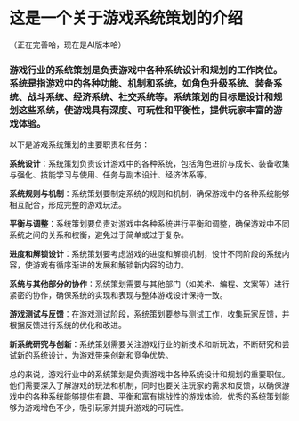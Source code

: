 # 这是一个关于游戏系统策划的介绍
（正在完善哈，现在是AI版本哈）

###  游戏行业的系统策划是负责游戏中各种系统设计和规划的工作岗位。系统是指游戏中的各种功能、机制和系统，如角色升级系统、装备系统、战斗系统、经济系统、社交系统等。系统策划的目标是设计和规划这些系统，使游戏具有深度、可玩性和平衡性，提供玩家丰富的游戏体验。

以下是游戏系统策划的主要职责和任务：

**系统设计**：系统策划负责设计游戏中的各种系统，包括角色进阶与成长、装备收集与强化、技能学习与使用、任务与副本设计、经济体系等。

**系统规则与机制**：系统策划要制定系统的规则和机制，确保游戏中的各种系统能够相互配合，形成完整的游戏玩法。

**平衡与调整**：系统策划要负责对游戏中各种系统进行平衡和调整，确保游戏中不同系统之间的关系和权衡，避免过于简单或过于复杂。

**进度和解锁设计**：系统策划要考虑游戏的进度和解锁机制，设计不同阶段的系统内容，使游戏有循序渐进的发展和解锁新内容的动力。

**系统与其他部分的协作**：系统策划需要与其他部门（如美术、编程、文案等）进行紧密的协作，确保系统的实现和表现与整体游戏设计保持一致。

**游戏测试与反馈**：在游戏测试阶段，系统策划要参与测试工作，收集玩家反馈，并根据反馈进行系统的优化和改进。

**新系统研究与创新**：系统策划需要关注游戏行业的新技术和新玩法，不断研究和尝试新的系统设计，为游戏带来创新和竞争优势。

总的来说，游戏行业中的系统策划是负责游戏中各种系统设计和规划的重要职位。他们需要深入了解游戏的玩法和机制，同时也要关注玩家的需求和反馈，以确保游戏中的各种系统能够提供有趣、平衡和富有挑战性的游戏体验。优秀的系统策划能够为游戏增色不少，吸引玩家并提升游戏的可玩性。
